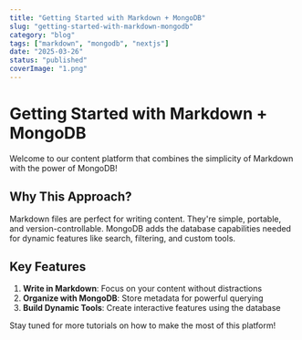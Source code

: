 ```yaml
---
title: "Getting Started with Markdown + MongoDB"
slug: "getting-started-with-markdown-mongodb"
category: "blog"
tags: ["markdown", "mongodb", "nextjs"]
date: "2025-03-26"
status: "published"
coverImage: "1.png"
---
```


# Getting Started with Markdown + MongoDB

Welcome to our content platform that combines the simplicity of Markdown with the power of MongoDB!

## Why This Approach?

Markdown files are perfect for writing content. They're simple, portable, and version-controllable. MongoDB adds the database capabilities needed for dynamic features like search, filtering, and custom tools.

## Key Features

1. **Write in Markdown**: Focus on your content without distractions
2. **Organize with MongoDB**: Store metadata for powerful querying
3. **Build Dynamic Tools**: Create interactive features using the database

Stay tuned for more tutorials on how to make the most of this platform!

